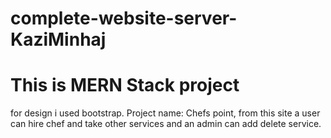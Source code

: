 ﻿# complete-website-server-KaziMinhaj
# This is MERN Stack project 
for design i used bootstrap. 
Project name: Chefs point, from this site a user can hire chef and take other services and an admin can add delete service.
